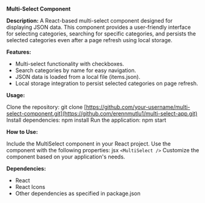 **Multi-Select Component**

**Description:**
A React-based multi-select component designed for displaying JSON data. This component provides a user-friendly interface for selecting categories, searching for specific categories, and persists the selected categories even after a page refresh using local storage.

**Features:**

- Multi-select functionality with checkboxes.
- Search categories by name for easy navigation.
- JSON data is loaded from a local file (items.json).
- Local storage integration to persist selected categories on page refresh.

**Usage:**

Clone the repository: git clone [https://github.com/your-username/multi-select-component.git](https://github.com/erennmutlu1/multi-select-app.git)
Install dependencies: npm install
Run the application: npm start

**How to Use:**

Include the MultiSelect component in your React project.
Use the component with the following properties:
jsx
`<MultiSelect />`
Customize the component based on your application's needs.

**Dependencies:**
- React
- React Icons
- Other dependencies as specified in package.json
